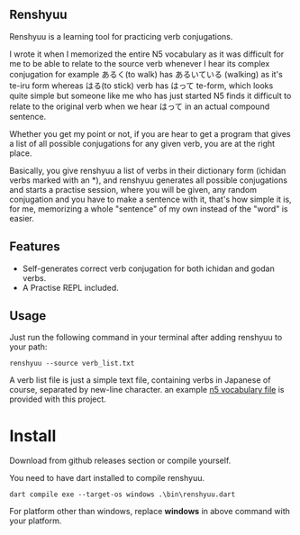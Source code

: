 ## Renshyuu

Renshyuu is a learning tool for practicing verb conjugations.

I wrote it when I memorized the entire N5 vocabulary as it was difficult for me to be able to relate
to the source verb whenever I hear its complex conjugation for example あるく(to walk) has
あるいている (walking) as it's te-iru form whereas はる(to stick) verb has はって te-form, which
looks quite simple but someone like me who has just started N5 finds it difficult to relate to the
original verb when we hear はって in an actual compound sentence.

Whether you get my point or not, if you are hear to get a program that gives a list of all possible
conjugations for any given verb, you are at the right place.

Basically, you give renshyuu a list of verbs in their dictionary form (ichidan verbs marked with an *),
and renshyuu generates all possible conjugations and starts a practise session, where you will be
given, any random conjugation and you have to make a sentence with it, that's how simple it is, for me,
memorizing a whole "sentence" of my own instead of the "word" is easier.

## Features

- Self-generates correct verb conjugation for both ichidan and godan verbs.
- A Practise REPL included.

## Usage

Just run the following command in your terminal after adding renshyuu to your path:

```shell
renshyuu --source verb_list.txt
```

A verb list file is just a simple text file, containing verbs in Japanese of course, separated by
new-line character.
an example [n5 vocabulary file](https://github.com/omegaui/renshyuu/blob/master/verb_list_n5.txt) is
provided with this project.

# Install

Download from github releases section or compile yourself.

You need to have dart installed to compile renshyuu.
```shell
dart compile exe --target-os windows .\bin\renshyuu.dart
```

For platform other than windows, replace **windows** in above command with your platform.